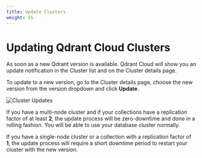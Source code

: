 ```yaml
---
title: Update Clusters
weight: 55
---
```


# Updating Qdrant Cloud Clusters

As soon as a new Qdrant version is available. Qdrant Cloud will show you an update notification in the Cluster list and on the Cluster details page.

To update to a new version, go to the Cluster details page, choose the new version from the version dropdown and click **Update**.

![Cluster Updates](/documentation/cloud/cluster-upgrades.png)

If you have a multi-node cluster and if your collections have a replication factor of at least **2**, the update process will be zero-downtime and done in a rolling fashion. You will be able to use your database cluster normally. 

If you have a single-node cluster or a collection with a replication factor of **1**, the update process will require a short downtime period to restart your cluster with the new version.
